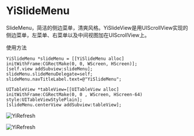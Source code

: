 # YiSlideMenu
SlideMenu，简洁的侧边菜单，清爽风格。YiSlideView是用UIScrollView实现的侧边菜单，左菜单、右菜单以及中间视图加在UIScrollView上。

使用方法

    YiSlideMenu *slideMenu = [[YiSlideMenu alloc] initWithFrame:CGRectMake(0, 0, WScreen, HScreen)];
    [self.view addSubview:slideMenu];
    slideMenu.slideMenuDelegate=self;
    slideMenu.navTitleLabel.text=@"YiSlideMenu";
    
    UITableView *tableView=[[UITableView alloc] initWithFrame:CGRectMake(0, 0 , WScreen, HScreen-64) style:UITableViewStylePlain];
    [slideMenu.centerView addSubview:tableView];
    
    
    
    
    
    
![YiRefresh](http://7u2k5i.com1.z0.glb.clouddn.com/github_yislidemenu1.gif?imageMogr2/thumbnail/370x662!) 

![YiRefresh](http://7u2k5i.com1.z0.glb.clouddn.com/github_yislidemenu2.gif?imageMogr2/thumbnail/370x662!) 
